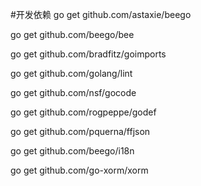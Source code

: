 #开发依赖
go get github.com/astaxie/beego

go get github.com/beego/bee

go get github.com/bradfitz/goimports

go get github.com/golang/lint

go get github.com/nsf/gocode

go get github.com/rogpeppe/godef

go get github.com/pquerna/ffjson

go get github.com/beego/i18n

go get github.com/go-xorm/xorm